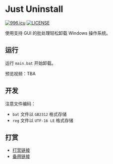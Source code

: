 # Just Uninstall

[![996.icu](https://img.shields.io/badge/link-996.icu-red.svg)](https://996.icu) [![LICENSE](https://img.shields.io/badge/license-Anti%20996-blue.svg)](LICENSE)

使用支持 GUI 的批处理轻松卸载 Windows 操作系统。

## 运行

运行 `main.bat` 开始卸载。

预览视频：TBA

## 开发

注意文件编码：

- `bat` 文件以 `GB2312` 格式存储
- `reg` 文件以 `UTF-16 LE` 格式存储

## 打赏

- [打赏链接](https://peasoft.github.io/pay.html)
- [备用链接](https://peasoft.pages.dev/pay.html)
